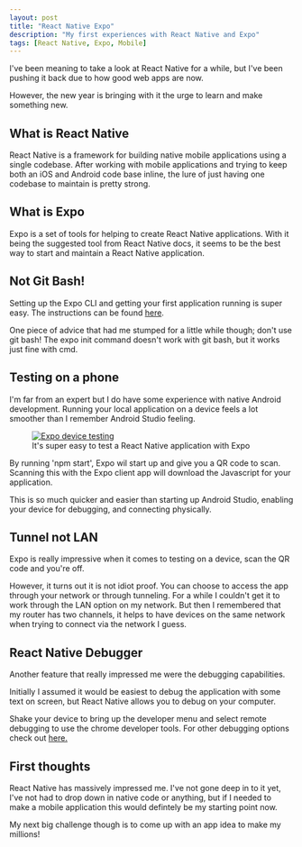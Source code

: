 ```yaml
---
layout: post
title: "React Native Expo"
description: "My first experiences with React Native and Expo"
tags: [React Native, Expo, Mobile]
---
```


I've been meaning to take a look at React Native for a while, but I've been pushing it back due to how good web apps are now.

However, the new year is bringing with it the urge to learn and make something new.

## What is React Native

React Native is a framework for building native mobile applications using a single codebase.
After working with mobile applications and trying to keep both an iOS and Android code base inline, the lure of just having one codebase to maintain is pretty strong.

## What is Expo

Expo is a set of tools for helping to create React Native applications. With it being the suggested tool from React Native docs, it seems to be the best way to start and maintain a React Native application.

## Not Git Bash!

Setting up the Expo CLI and getting your first application running is super easy.
The instructions can be found [here](https://facebook.github.io/react-native/docs/getting-started).

One piece of advice that had me stumped for a little while though; don't use git bash!
The expo init command doesn't work with git bash, but it works just fine with cmd.

## Testing on a phone

I'm far from an expert but I do have some experience with native Android development.
Running your local application on a device feels a lot smoother than I remember Android Studio feeling.

<div class="center">
<figure>
	<a href="{{ site.url }}/images/expo.png"><img src="{{ site.url }}/images/expo.png" alt="Expo device testing"></a>
	<figcaption>It's super easy to test a React Native application with Expo</figcaption>
</figure>
</div>

By running 'npm start', Expo wil start up and give you a QR code to scan. Scanning this with the Expo client app will download the Javascript for your application.

This is so much quicker and easier than starting up Android Studio, enabling your device for debugging, and connecting physically.

## Tunnel not LAN

Expo is really impressive when it comes to testing on a device, scan the QR code and you're off.

However, it turns out it is not idiot proof. You can choose to access the app through your network or through tunneling.
For a while I couldn't get it to work through the LAN option on my network. But then I remembered that my router has two channels, it helps to have devices on the same network when trying to connect via the network I guess.

## React Native Debugger

Another feature that really impressed me were the debugging capabilities.

Initially I assumed it would be easiest to debug the application with some text on screen, but React Native allows you to debug on your computer.

Shake your device to bring up the developer menu and select remote debugging to use the chrome developer tools. For other debugging options check out [here.](https://facebook.github.io/react-native/docs/debugging)

## First thoughts

React Native has massively impressed me. I've not gone deep in to it yet, I've not had to drop down in native code or anything, but if I needed to make a mobile application this would defintely be my starting point now.

My next big challenge though is to come up with an app idea to make my millions!